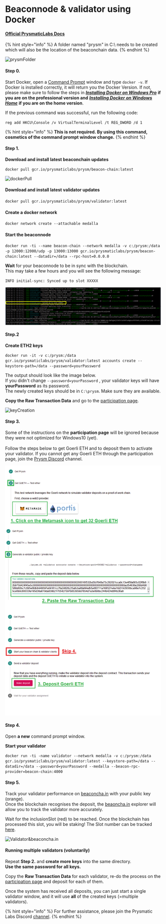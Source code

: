 # Beaconnode & validator using Docker

#### &#x20;[Official **PrysmaticLabs Docs**](https://docs.prylabs.network/docs/getting-started/)

{% hint style="info" %}
A folder named "prysm" in C:\ needs to be created which will also be the location of the beaconchain data.
{% endhint %}

![prysmFolder](https://user-images.githubusercontent.com/26490734/80280580-2e530380-8705-11ea-9574-49b345376844.png)

#### **Step 0.**

Start Docker, open a [Command Prompt](https://www.wikihow.com/Open-the-Command-Prompt-in-Windows) window and type `docker -v`. If Docker is installed correctly, it will return you the Docker Version. If not, please make sure to follow the steps in [_**Installing Docker on Windows Pro**_](https://kb.beaconcha.in/tutorial-eth2-multiclient/docker-beaconnode-and-validator/installingdocker) **if you are on the professional version and** [_**Installing Docker on Windows Home**_](https://kb.beaconcha.in/tutorial-eth2-multiclient/docker-beaconnode-and-validator/installdocker) **if you are on the home version**.

If the previous command was successful, run the following code:

`reg add HKCU\Console /v VirtualTerminalLevel /t REG_DWORD /d 1`

{% hint style="info" %}
&#x20;**This is not required. By using this command, cosmetics of the command prompt window change.**
{% endhint %}

#### **Step 1.**

**Download and install latest beaconchain updates**

`docker pull gcr.io/prysmaticlabs/prysm/beacon-chain:latest`

![dockerPull](https://user-images.githubusercontent.com/26490734/79550092-2efdf100-8098-11ea-948f-84cc150a2251.png)

#### **Download and install latest validator updates**

`docker pull gcr.io/prysmaticlabs/prysm/validator:latest`

#### **Create a docker network**&#x20;

`docker network create --attachable medalla`

#### **Start the beaconnode**

`docker run -ti --name beacon-chain --network medalla -v c:/prysm:/data -p 12000:12000/udp -p 13000:13000 gcr.io/prysmaticlabs/prysm/beacon-chain:latest --datadir=/data --rpc-host=0.0.0.0`

**Wait** for your beaconnode to be in sync with the blockchain. \
This may take a few hours and you will see the following message:

`INFO initial-sync: Synced up to slot XXXXX`&#x20;

![](<../../../../.gitbook/assets/image (27) (3) (2) (1).png>)

#### **Step.2**

**Create ETH2 keys**

`docker run -it -v c:/prysm:/data gcr.io/prysmaticlabs/prysm/validator:latest accounts create --keystore-path=/data --password=yourPassword`

The output should look like the image below. \
If you didn't change `--password=yourPassword` , your validator keys will have **yourPassword** as its password.\
The newly created keys should be in `C:\prysm`. Make sure they are available.

**Copy the Raw Transaction Data** and go to the [participation page](https://prylabs.net/participate).&#x20;

![keyCreation](https://user-images.githubusercontent.com/26490734/79857621-59b8b400-83ce-11ea-9bb5-6b5f0ba9ac7e.png)

#### **Step 3.**

Some of the instructions on the **participation page** will be ignored because they were not optimized for Windows10 (yet). \
\
Follow the steps below to get Goerli ETH and to deposit them to activate your validator. If you cannot get any Goerli ETH through the participation page, join the [Prysm Discord](https://discord.gg/wJW7Rjk) channel.

![](<../../../../.gitbook/assets/image (6) (3) (2) (1).png>)

#### **Step 4.**

Open **a new** command prompt window.

**Start your validator**

`docker run -ti -name validator --network medalla -v c:/prysm:/data gcr.io/prysmaticlabs/prysm/validator:latest --keystore-path=/data --datadir=/data --password=yourPassword --medalla --beacon-rpc-provider=beacon-chain:4000`&#x20;

#### **Step 5.**

Track your validator performance on [beaconcha.in](https://beaconcha.in/dashboard?validators=) with your public key (orange). \
Once the blockchain recognises the deposit, the [beaoncha.in](https://beaconcha.in/) explorer will allow you to track the validator more accurately.

Wait for the inclusionSlot (red) to be reached. Once the blockchain has processed this slot, you will be staking! The Slot number can be tracked [here](https://beaconcha.in/blocks).

![Validator\&beaconcha.in](https://user-images.githubusercontent.com/26490734/79860463-fda45e80-83d2-11ea-8b71-05a112117f18.png)

#### **Running multiple validators (voluntarily)**

Repeat **Step 2.** and **create more keys** into the same directory. \
**Use the same password for all keys.**

Copy the **Raw Transaction Data** for each validator, re-do the process on the [participation page](https://prylabs.net/participate) and deposit for each of them.

Once the system has received all deposits, you can just start a single validator window, and it will use **all** of the created keys (=multiple validators).

{% hint style="info" %}
For further assistance, please join the Prysmatic Labs Discord [channel](https://discord.gg/wJW7Rjk).
{% endhint %}
